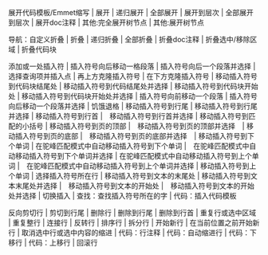展开代码模板/Emmet缩写 | 展开 | 递归展开 | 全部展开 | 展开到层次 | 全部展开到层次 | 展开doc注释 | 其他:完全展开树节点 | 其他:展开树节点
 
 导航：自定义折叠 | 折叠 | 递归折叠 | 全部折叠 | 折叠doc注释 | 折叠选中/移除区域 | 折叠代码块
 
 添加或一处插入符 | 插入符号向后移动一格段落 | 插入符号向后一个段落并选择 | 选择查询项并插入点 | 再上方克隆插入符号 | 在下方克隆插入符号 | 移动插入符号到代码块结尾处 | 移动插入符号到代码结尾处并选择 | 移动插入符号到代码块开始处 | 移动插入符号到代码块开始处并选择 | 插入符号向前移动一个段落 | 插入符号向后移动一个段落并选择 | 饥饿退格 | 移动插入符号到行尾 | 移动插入符号到行尾并选择 | 移动插入符号到行首 |　移动插入符号到行首并选择 | 移动插入符号到匹配的小括号 | 移动插入符号到页的顶部 |　移动插入符号到页的顶部并选择　| 移动插入符号到页的底部 |　移动插入符号到页的底部并选择　| 移动插入符号到下个单词 | 在驼峰匹配模式中自动移动插入符号到下个单词 |　在驼峰匹配模式中自动移动插入符号到下个单词并选择 | 在驼峰匹配模式中自动移动插入符号到上个单词 |　在驼峰匹配模式中自动移动插入符号到上个单词并选择 | 移动插入符号到上个单词 |  选择插入符号所在行 | 移动插入符号到文本的末尾处 | 移动插入符号到文本末尾处并选择 |　移动插入符号到文本的开始处 |　移动插入符号到文本的开始处并选择 | 切换插入 | 查找：查找插入符号所在的字 | 代码：插入代码模板
 
 反向剪切行 | 剪切到行尾 | 删除行 | 删除到行尾 | 删除到行首 | 重复行或选中区域 | 重复整行 | 连接行 | 反转行 | 排序行 | 拆分行 | 开始新行 | 在当前位置之前开始新行 | 取消选中行或选中内容的缩进 | 代码：行注释 | 代码：自动缩进行 | 代码：下移行 | 代码：上移行 | 回滚行
 
 




